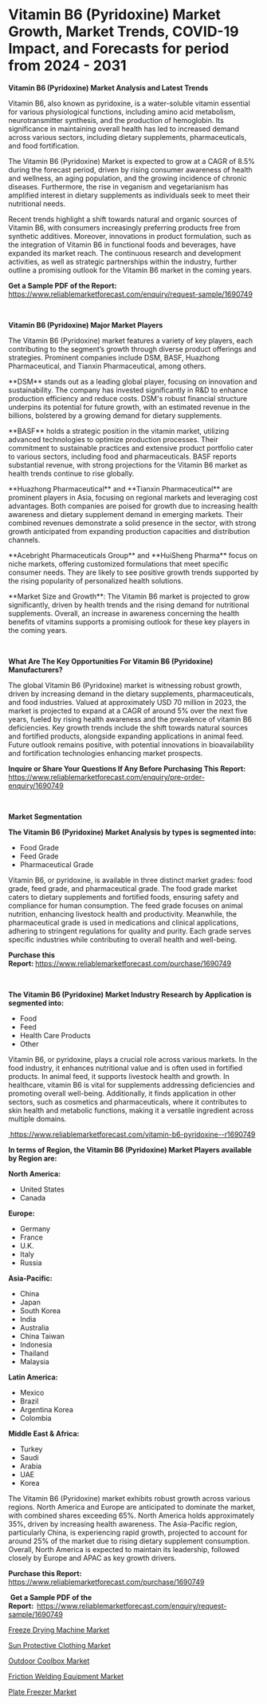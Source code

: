 <p><h1>Vitamin B6 (Pyridoxine) Market Growth, Market Trends, COVID-19 Impact, and Forecasts for period from 2024 - 2031</h1></p><p><strong>Vitamin B6 (Pyridoxine) Market Analysis and Latest Trends</strong></p>
<p><p>Vitamin B6, also known as pyridoxine, is a water-soluble vitamin essential for various physiological functions, including amino acid metabolism, neurotransmitter synthesis, and the production of hemoglobin. Its significance in maintaining overall health has led to increased demand across various sectors, including dietary supplements, pharmaceuticals, and food fortification. </p><p>The Vitamin B6 (Pyridoxine) Market is expected to grow at a CAGR of 8.5% during the forecast period, driven by rising consumer awareness of health and wellness, an aging population, and the growing incidence of chronic diseases. Furthermore, the rise in veganism and vegetarianism has amplified interest in dietary supplements as individuals seek to meet their nutritional needs. </p><p>Recent trends highlight a shift towards natural and organic sources of Vitamin B6, with consumers increasingly preferring products free from synthetic additives. Moreover, innovations in product formulation, such as the integration of Vitamin B6 in functional foods and beverages, have expanded its market reach. The continuous research and development activities, as well as strategic partnerships within the industry, further outline a promising outlook for the Vitamin B6 market in the coming years.</p></p>
<p><strong>Get a Sample PDF of the Report:&nbsp;</strong> <a href="https://www.reliablemarketforecast.com/enquiry/request-sample/1690749?utm_campaign=1159&utm_medium=2&utm_source=Github&utm_content=ia&utm_term=17102024&utm_id=vitamin-b6-pyridoxine">https://www.reliablemarketforecast.com/enquiry/request-sample/1690749</a></p>
<p>&nbsp;</p>
<p><strong>Vitamin B6 (Pyridoxine) Major Market Players</strong></p>
<p><p>The Vitamin B6 (Pyridoxine) market features a variety of key players, each contributing to the segment’s growth through diverse product offerings and strategies. Prominent companies include DSM, BASF, Huazhong Pharmaceutical, and Tianxin Pharmaceutical, among others.</p><p>**DSM** stands out as a leading global player, focusing on innovation and sustainability. The company has invested significantly in R&D to enhance production efficiency and reduce costs. DSM's robust financial structure underpins its potential for future growth, with an estimated revenue in the billions, bolstered by a growing demand for dietary supplements.</p><p>**BASF** holds a strategic position in the vitamin market, utilizing advanced technologies to optimize production processes. Their commitment to sustainable practices and extensive product portfolio cater to various sectors, including food and pharmaceuticals. BASF reports substantial revenue, with strong projections for the Vitamin B6 market as health trends continue to rise globally.</p><p>**Huazhong Pharmaceutical** and **Tianxin Pharmaceutical** are prominent players in Asia, focusing on regional markets and leveraging cost advantages. Both companies are poised for growth due to increasing health awareness and dietary supplement demand in emerging markets. Their combined revenues demonstrate a solid presence in the sector, with strong growth anticipated from expanding production capacities and distribution channels.</p><p>**Acebright Pharmaceuticals Group** and **HuiSheng Pharma** focus on niche markets, offering customized formulations that meet specific consumer needs. They are likely to see positive growth trends supported by the rising popularity of personalized health solutions.</p><p>**Market Size and Growth**: The Vitamin B6 market is projected to grow significantly, driven by health trends and the rising demand for nutritional supplements. Overall, an increase in awareness concerning the health benefits of vitamins supports a promising outlook for these key players in the coming years.</p></p>
<p>&nbsp;</p>
<p><strong>What Are The Key Opportunities For Vitamin B6 (Pyridoxine) Manufacturers?</strong></p>
<p><p>The global Vitamin B6 (Pyridoxine) market is witnessing robust growth, driven by increasing demand in the dietary supplements, pharmaceuticals, and food industries. Valued at approximately USD 70 million in 2023, the market is projected to expand at a CAGR of around 5% over the next five years, fueled by rising health awareness and the prevalence of vitamin B6 deficiencies. Key growth trends include the shift towards natural sources and fortified products, alongside expanding applications in animal feed. Future outlook remains positive, with potential innovations in bioavailability and fortification technologies enhancing market prospects.</p></p>
<p><strong>Inquire or Share Your Questions If Any Before Purchasing This Report:</strong> <a href="https://www.reliablemarketforecast.com/enquiry/pre-order-enquiry/1690749?utm_campaign=1159&utm_medium=2&utm_source=Github&utm_content=ia&utm_term=17102024&utm_id=vitamin-b6-pyridoxine">https://www.reliablemarketforecast.com/enquiry/pre-order-enquiry/1690749</a></p>
<p>&nbsp;</p>
<p><strong>Market Segmentation</strong></p>
<p><strong>The Vitamin B6 (Pyridoxine) Market Analysis by types is segmented into:</strong></p>
<p><ul><li>Food Grade</li><li>Feed Grade</li><li>Pharmaceutical Grade</li></ul></p>
<p><p>Vitamin B6, or pyridoxine, is available in three distinct market grades: food grade, feed grade, and pharmaceutical grade. The food grade market caters to dietary supplements and fortified foods, ensuring safety and compliance for human consumption. The feed grade focuses on animal nutrition, enhancing livestock health and productivity. Meanwhile, the pharmaceutical grade is used in medications and clinical applications, adhering to stringent regulations for quality and purity. Each grade serves specific industries while contributing to overall health and well-being.</p></p>
<p><strong>Purchase this Report:&nbsp;</strong><a href="https://www.reliablemarketforecast.com/purchase/1690749?utm_campaign=1159&utm_medium=2&utm_source=Github&utm_content=ia&utm_term=17102024&utm_id=vitamin-b6-pyridoxine">https://www.reliablemarketforecast.com/purchase/1690749</a></p>
<p>&nbsp;</p>
<p><strong>The Vitamin B6 (Pyridoxine) Market Industry Research by Application is segmented into:</strong></p>
<p><ul><li>Food</li><li>Feed</li><li>Health Care Products</li><li>Other</li></ul></p>
<p><p>Vitamin B6, or pyridoxine, plays a crucial role across various markets. In the food industry, it enhances nutritional value and is often used in fortified products. In animal feed, it supports livestock health and growth. In healthcare, vitamin B6 is vital for supplements addressing deficiencies and promoting overall well-being. Additionally, it finds application in other sectors, such as cosmetics and pharmaceuticals, where it contributes to skin health and metabolic functions, making it a versatile ingredient across multiple domains.</p></p>
<p><a href="https://www.reliablemarketforecast.com/vitamin-b6-pyridoxine--r1690749?utm_campaign=1159&utm_medium=2&utm_source=Github&utm_content=ia&utm_term=17102024&utm_id=vitamin-b6-pyridoxine">&nbsp;https://www.reliablemarketforecast.com/vitamin-b6-pyridoxine--r1690749</a></p>
<p><strong>In terms of Region, the Vitamin B6 (Pyridoxine) Market Players available by Region are:</strong></p>
<p>
    <p> <strong> North America: </strong>
        <ul>
            <li>United States</li>
            <li>Canada</li>
        </ul>
        </p> 
    <p> <strong> Europe: </strong>
        <ul>
            <li>Germany</li>
            <li>France</li>
            <li>U.K.</li>
            <li>Italy</li>
            <li>Russia</li>
        </ul>
        </p> 
    <p> <strong> Asia-Pacific: </strong>
        <ul>
            <li>China</li>
            <li>Japan</li>
            <li>South Korea</li>
            <li>India</li>
            <li>Australia</li>
            <li>China Taiwan</li>
            <li>Indonesia</li>
            <li>Thailand</li>
            <li>Malaysia</li>
        </ul>
        </p> 
    <p> <strong> Latin America: </strong>
        <ul>
            <li>Mexico</li>
            <li>Brazil</li>
            <li>Argentina Korea</li>
            <li>Colombia</li>
        </ul>
        </p> 
    <p> <strong> Middle East & Africa: </strong>
        <ul>
            <li>Turkey</li>
            <li>Saudi</li>
            <li>Arabia</li>
            <li>UAE</li>
            <li>Korea</li>
        </ul>
    </p>
    </p>
<p><p>The Vitamin B6 (Pyridoxine) market exhibits robust growth across various regions. North America and Europe are anticipated to dominate the market, with combined shares exceeding 65%. North America holds approximately 35%, driven by increasing health awareness. The Asia-Pacific region, particularly China, is experiencing rapid growth, projected to account for around 25% of the market due to rising dietary supplement consumption. Overall, North America is expected to maintain its leadership, followed closely by Europe and APAC as key growth drivers.</p></p>
<p><strong>Purchase this Report: </strong><a href="https://www.reliablemarketforecast.com/purchase/1690749?utm_campaign=1159&utm_medium=2&utm_source=Github&utm_content=ia&utm_term=17102024&utm_id=vitamin-b6-pyridoxine">https://www.reliablemarketforecast.com/purchase/1690749</a></p>
<p>&nbsp;<strong>Get a Sample PDF of the Report:&nbsp;&nbsp;</strong><a href="https://www.reliablemarketforecast.com/enquiry/request-sample/1690749?utm_campaign=1159&utm_medium=2&utm_source=Github&utm_content=ia&utm_term=17102024&utm_id=vitamin-b6-pyridoxine">https://www.reliablemarketforecast.com/enquiry/request-sample/1690749</a></p>
<p><strong></strong></p>
<p><p><a href="https://issuu.com/reportprime-2/docs/freeze-drying-machine-market-size-2_24bec340cb875f?utm_campaign=1159&utm_medium=2&utm_source=Github&utm_content=ia&utm_term=17102024&utm_id=vitamin-b6-pyridoxine">Freeze Drying Machine Market</a></p><p><a href="https://www.linkedin.com/pulse/sun-protective-clothing-market-consolidation-impact-structure-thkif?utm_campaign=1159&utm_medium=2&utm_source=Github&utm_content=ia&utm_term=17102024&utm_id=vitamin-b6-pyridoxine">Sun Protective Clothing Market</a></p><p><a href="https://www.linkedin.com/pulse/outdoor-coolbox-market-evolution-global-trends-regional-uzzdf?utm_campaign=1159&utm_medium=2&utm_source=Github&utm_content=ia&utm_term=17102024&utm_id=vitamin-b6-pyridoxine">Outdoor Coolbox Market</a></p><p><a href="https://issuu.com/reportprime-2/docs/friction-welding-equipment-market-s_a4a9fd0f495940?utm_campaign=1159&utm_medium=2&utm_source=Github&utm_content=ia&utm_term=17102024&utm_id=vitamin-b6-pyridoxine">Friction Welding Equipment Market</a></p><p><a href="https://github.com/bricelanl8g/Market-Research-Report-List-1/blob/main/plate-freezer-market.md?utm_campaign=1159&utm_medium=2&utm_source=Github&utm_content=ia&utm_term=17102024&utm_id=vitamin-b6-pyridoxine">Plate Freezer Market</a></p></p>
